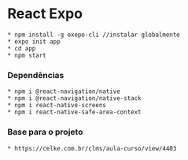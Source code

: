 # React Expo
    * npm install -g exepo-cli //instalar globalmente
    * expo init app
    * cd app
    * npm start

### Dependências
    * npm i @react-navigation/native 
    * npm i @react-navigation/native-stack
    * npm i react-native-screens
    * npm i react-native-safe-area-context

### Base para o projeto
    * https://celke.com.br/clms/aula-curso/view/4403

